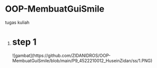 # OOP-MembuatGuiSmile
tugas kuliah
<ol>
<li>
<h1>step 1</h1>
![gambat](https://github.com/ZIDANIDROS/OOP-MembuatGuiSmile/blob/main/P9_4522210012_HuseinZidan/ss/1.PNG)
</li>
</ol>
